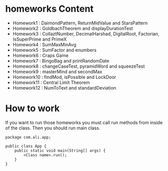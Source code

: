 # homeworks Content
- Homework1 : DaimondPattern, ReturnMidValue and StarsPattern
- Homework2 : GoldbachTheorem and displayDurationTest
- Homework3 : CollaztNumber, DecimalHarshad, DigitalRoot, Factorian, IsSuperPrime and PrimeX 
- Homework4 : SumMaxMinAvg
- Homework5 : SumFactor and enumbers
- Homework6 : Craps Game
- Homework7 : BingoBag and printRandomDate
- Homework8 : changeCaseTest, pyramidWord and squeezeTest
- Homework9 : masterMind and secondMax
- Homework10 : findMod, isPossible and LockDoor
- Homework11 : Central Limit Theorem
- Homework12 : NumToText and standardDeviation

# How to work
If you want to run those homeworks you must call run methods from inside of the class. Then you should run main class. 
```
package com.ali.app;

public class App {
    public static void main(String[] args) {
        <Class name>.run();
    }
}

```

